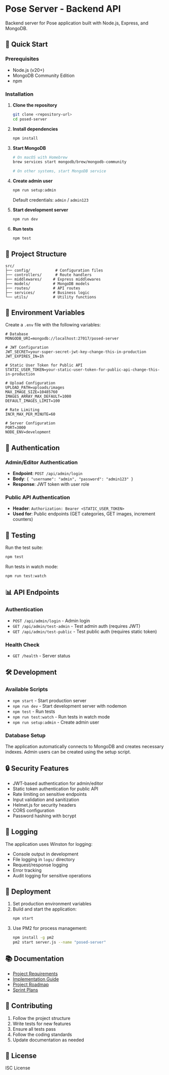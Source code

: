 # Pose Server - Backend API

Backend server for Pose application built with Node.js, Express, and MongoDB.

## 🚀 Quick Start

### Prerequisites

- Node.js (v20+)
- MongoDB Community Edition
- npm

### Installation

1. **Clone the repository**
   ```bash
   git clone <repository-url>
   cd posed-server
   ```

2. **Install dependencies**
   ```bash
   npm install
   ```

3. **Start MongoDB**
   ```bash
   # On macOS with Homebrew
   brew services start mongodb/brew/mongodb-community
   
   # On other systems, start MongoDB service
   ```

4. **Create admin user**
   ```bash
   npm run setup:admin
   ```
   Default credentials: `admin` / `admin123`

5. **Start development server**
   ```bash
   npm run dev
   ```

6. **Run tests**
   ```bash
   npm test
   ```

## 📁 Project Structure

```
src/
├── config/           # Configuration files
├── controllers/      # Route handlers
├── middlewares/     # Express middlewares
├── models/          # MongoDB models
├── routes/          # API routes
├── services/        # Business logic
└── utils/           # Utility functions
```

## 🔧 Environment Variables

Create a `.env` file with the following variables:

```env
# Database
MONGODB_URI=mongodb://localhost:27017/posed-server

# JWT Configuration
JWT_SECRET=your-super-secret-jwt-key-change-this-in-production
JWT_EXPIRES_IN=1h

# Static User Token for Public API
STATIC_USER_TOKEN=your-static-user-token-for-public-api-change-this-in-production

# Upload Configuration
UPLOAD_PATH=uploads/images
MAX_IMAGE_SIZE=10485760
IMAGES_ARRAY_MAX_DEFAULT=1000
DEFAULT_IMAGES_LIMIT=100

# Rate Limiting
INCR_MAX_PER_MINUTE=60

# Server Configuration
PORT=3000
NODE_ENV=development
```

## 🔐 Authentication

### Admin/Editor Authentication
- **Endpoint**: `POST /api/admin/login`
- **Body**: `{ "username": "admin", "password": "admin123" }`
- **Response**: JWT token with user role

### Public API Authentication
- **Header**: `Authorization: Bearer <STATIC_USER_TOKEN>`
- **Used for**: Public endpoints (GET categories, GET images, increment counters)

## 🧪 Testing

Run the test suite:
```bash
npm test
```

Run tests in watch mode:
```bash
npm run test:watch
```

## 📊 API Endpoints

### Authentication
- `POST /api/admin/login` - Admin login
- `GET /api/admin/test-admin` - Test admin auth (requires JWT)
- `GET /api/admin/test-public` - Test public auth (requires static token)

### Health Check
- `GET /health` - Server status

## 🛠️ Development

### Available Scripts

- `npm start` - Start production server
- `npm run dev` - Start development server with nodemon
- `npm test` - Run tests
- `npm run test:watch` - Run tests in watch mode
- `npm run setup:admin` - Create admin user

### Database Setup

The application automatically connects to MongoDB and creates necessary indexes. Admin users can be created using the setup script.

## 🔒 Security Features

- JWT-based authentication for admin/editor
- Static token authentication for public API
- Rate limiting on sensitive endpoints
- Input validation and sanitization
- Helmet.js for security headers
- CORS configuration
- Password hashing with bcrypt

## 📝 Logging

The application uses Winston for logging:
- Console output in development
- File logging in `logs/` directory
- Request/response logging
- Error tracking
- Audit logging for sensitive operations

## 🚀 Deployment

1. Set production environment variables
2. Build and start the application:
   ```bash
   npm start
   ```
3. Use PM2 for process management:
   ```bash
   npm install -g pm2
   pm2 start server.js --name "posed-server"
   ```

## 📚 Documentation

- [Project Requirements](docs/00_context/requirements.md)
- [Implementation Guide](docs/00_context/implementation-guide.md)
- [Project Roadmap](docs/01_plan/project-roadmap.md)
- [Sprint Plans](docs/02_implement/)

## 🤝 Contributing

1. Follow the project structure
2. Write tests for new features
3. Ensure all tests pass
4. Follow the coding standards
5. Update documentation as needed

## 📄 License

ISC License

